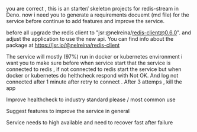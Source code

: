 you are correct , this is an starter/ skeleton projects for redis-stream in
Deno. now i need you to generate a requirements docuemt (md file) for the
service before continue to add features and improve the service.

before all upgrade the redis client to "jsr:@nelreina/redis-client@0.6.0". and
adjust the application to use the new api. You can find info about the package
at https://jsr.io/@nelreina/redis-client

The service will mostly (97%) run in docker or kubernetes environment i want you
to make sure before when service start that the service is connected to redis ,
if not connected to redis start the service but when docker or kubernetes do
helthcheck respond with Not OK. And log not connected after 1 minute after retry
to connect . After 3 attemps , kill the app

Improve healthcheck to industry standard please / most common use

Suggest features to improve the service in general

Service needs to high available and need to recover fast after failure
